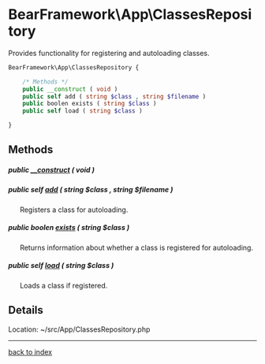 # BearFramework\App\ClassesRepository

Provides functionality for registering and autoloading classes.

```php
BearFramework\App\ClassesRepository {

	/* Methods */
	public __construct ( void )
	public self add ( string $class , string $filename )
	public boolen exists ( string $class )
	public self load ( string $class )

}
```

## Methods

##### public [__construct](bearframework.app.classesrepository.__construct.method.md) ( void )

##### public self [add](bearframework.app.classesrepository.add.method.md) ( string $class , string $filename )

&nbsp;&nbsp;&nbsp;&nbsp;&nbsp;&nbsp;Registers a class for autoloading.

##### public boolen [exists](bearframework.app.classesrepository.exists.method.md) ( string $class )

&nbsp;&nbsp;&nbsp;&nbsp;&nbsp;&nbsp;Returns information about whether a class is registered for autoloading.

##### public self [load](bearframework.app.classesrepository.load.method.md) ( string $class )

&nbsp;&nbsp;&nbsp;&nbsp;&nbsp;&nbsp;Loads a class if registered.

## Details

Location: ~/src/App/ClassesRepository.php

---

[back to index](index.md)

